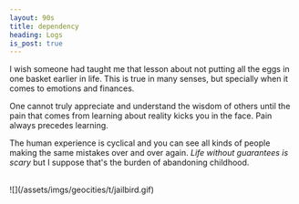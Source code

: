 ```yaml
---
layout: 90s
title: dependency
heading: Logs
is_post: true
---
```


I wish someone had taught me that lesson about not putting all the eggs in one
basket earlier in life. This is true in many senses, but specially when it
comes to emotions and finances.

One cannot truly appreciate and understand the wisdom of others until the pain
that comes from learning about reality kicks you in the face. Pain always
precedes learning.

The human experience is cyclical and you can see all kinds of people making the
same mistakes over and over again. _Life without guarantees is scary_ but I
suppose that's the burden of abandoning childhood.

<br />
![](/assets/imgs/geocities/t/jailbird.gif)
